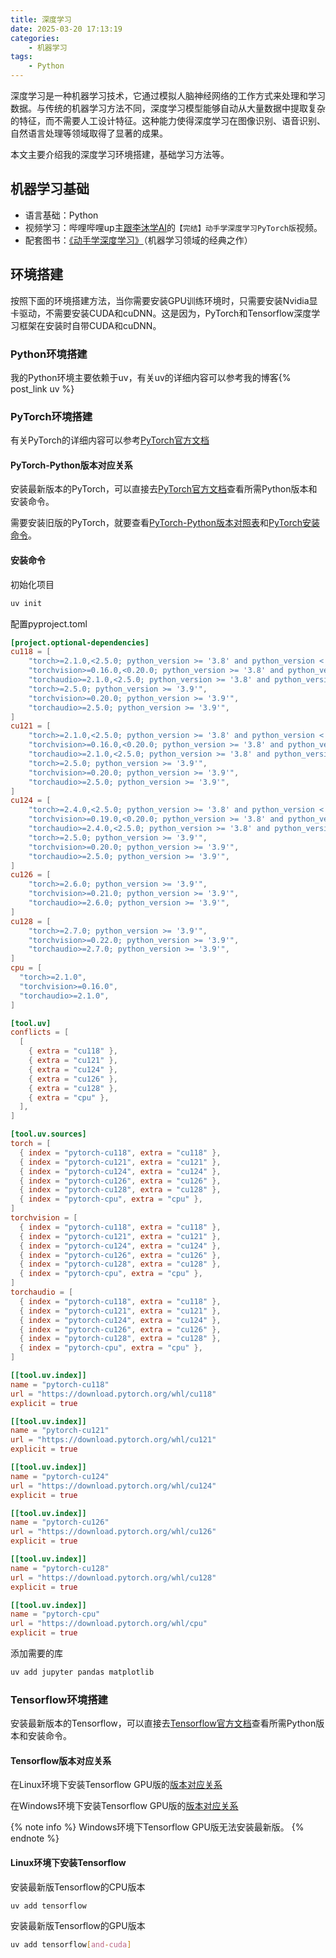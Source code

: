 ```yaml
---
title: 深度学习
date: 2025-03-20 17:13:19
categories:
    - 机器学习
tags:
    - Python
---
```


深度学习是一种机器学习技术，它通过模拟人脑神经网络的工作方式来处理和学习数据。与传统的机器学习方法不同，深度学习模型能够自动从大量数据中提取复杂的特征，而不需要人工设计特征。这种能力使得深度学习在图像识别、语音识别、自然语言处理等领域取得了显著的成果。

本文主要介绍我的深度学习环境搭建，基础学习方法等。

<!--more-->

## 机器学习基础

- 语言基础：Python
- 视频学习：哔哩哔哩up主[跟李沐学AI](https://space.bilibili.com/1567748478)的``【完结】动手学深度学习PyTorch版``视频。
- 配套图书：[《动手学深度学习》](https://zh.d2l.ai/)（机器学习领域的经典之作）

## 环境搭建

按照下面的环境搭建方法，当你需要安装GPU训练环境时，只需要安装Nvidia显卡驱动，不需要安装CUDA和cuDNN。这是因为，PyTorch和Tensorflow深度学习框架在安装时自带CUDA和cuDNN。

### Python环境搭建

我的Python环境主要依赖于uv，有关uv的详细内容可以参考我的博客{% post_link uv %}

### PyTorch环境搭建

有关PyTorch的详细内容可以参考[PyTorch官方文档](https://pytorch.ac.cn/)

#### PyTorch-Python版本对应关系

安装最新版本的PyTorch，可以直接去[PyTorch官方文档](https://pytorch.ac.cn/)查看所需Python版本和安装命令。

需要安装旧版的PyTorch，就要查看[PyTorch-Python版本对照表](https://github.com/pytorch/pytorch/blob/main/RELEASE.md#release-compatibility-matrix)和[PyTorch安装命令](https://pytorch.ac.cn/get-started/previous-versions/)。

#### 安装命令

初始化项目

```bash
uv init
```

配置pyproject.toml

```toml pyproject.toml
[project.optional-dependencies]
cu118 = [
    "torch>=2.1.0,<2.5.0; python_version >= '3.8' and python_version < '3.9'",
    "torchvision>=0.16.0,<0.20.0; python_version >= '3.8' and python_version < '3.9'",
    "torchaudio>=2.1.0,<2.5.0; python_version >= '3.8' and python_version < '3.9'",
    "torch>=2.5.0; python_version >= '3.9'",
    "torchvision>=0.20.0; python_version >= '3.9'",
    "torchaudio>=2.5.0; python_version >= '3.9'",
]
cu121 = [
    "torch>=2.1.0,<2.5.0; python_version >= '3.8' and python_version < '3.9'",
    "torchvision>=0.16.0,<0.20.0; python_version >= '3.8' and python_version < '3.9'",
    "torchaudio>=2.1.0,<2.5.0; python_version >= '3.8' and python_version < '3.9'",
    "torch>=2.5.0; python_version >= '3.9'",
    "torchvision>=0.20.0; python_version >= '3.9'",
    "torchaudio>=2.5.0; python_version >= '3.9'",
]
cu124 = [
    "torch>=2.4.0,<2.5.0; python_version >= '3.8' and python_version < '3.9'",
    "torchvision>=0.19.0,<0.20.0; python_version >= '3.8' and python_version < '3.9'",
    "torchaudio>=2.4.0,<2.5.0; python_version >= '3.8' and python_version < '3.9'",
    "torch>=2.5.0; python_version >= '3.9'",
    "torchvision>=0.20.0; python_version >= '3.9'",
    "torchaudio>=2.5.0; python_version >= '3.9'",
]
cu126 = [
    "torch>=2.6.0; python_version >= '3.9'",
    "torchvision>=0.21.0; python_version >= '3.9'",
    "torchaudio>=2.6.0; python_version >= '3.9'",
]
cu128 = [
    "torch>=2.7.0; python_version >= '3.9'",
    "torchvision>=0.22.0; python_version >= '3.9'",
    "torchaudio>=2.7.0; python_version >= '3.9'",
]
cpu = [
  "torch>=2.1.0",
  "torchvision>=0.16.0",
  "torchaudio>=2.1.0",
]

[tool.uv]
conflicts = [
  [
    { extra = "cu118" },
    { extra = "cu121" },
    { extra = "cu124" },
    { extra = "cu126" },
    { extra = "cu128" },
    { extra = "cpu" },
  ],
]

[tool.uv.sources]
torch = [
  { index = "pytorch-cu118", extra = "cu118" },
  { index = "pytorch-cu121", extra = "cu121" },
  { index = "pytorch-cu124", extra = "cu124" },
  { index = "pytorch-cu126", extra = "cu126" },
  { index = "pytorch-cu128", extra = "cu128" },
  { index = "pytorch-cpu", extra = "cpu" },
]
torchvision = [
  { index = "pytorch-cu118", extra = "cu118" },
  { index = "pytorch-cu121", extra = "cu121" },
  { index = "pytorch-cu124", extra = "cu124" },
  { index = "pytorch-cu126", extra = "cu126" },
  { index = "pytorch-cu128", extra = "cu128" },
  { index = "pytorch-cpu", extra = "cpu" },
]
torchaudio = [
  { index = "pytorch-cu118", extra = "cu118" },
  { index = "pytorch-cu121", extra = "cu121" },
  { index = "pytorch-cu124", extra = "cu124" },
  { index = "pytorch-cu126", extra = "cu126" },
  { index = "pytorch-cu128", extra = "cu128" },
  { index = "pytorch-cpu", extra = "cpu" },
]

[[tool.uv.index]]
name = "pytorch-cu118"
url = "https://download.pytorch.org/whl/cu118"
explicit = true

[[tool.uv.index]]
name = "pytorch-cu121"
url = "https://download.pytorch.org/whl/cu121"
explicit = true

[[tool.uv.index]]
name = "pytorch-cu124"
url = "https://download.pytorch.org/whl/cu124"
explicit = true

[[tool.uv.index]]
name = "pytorch-cu126"
url = "https://download.pytorch.org/whl/cu126"
explicit = true

[[tool.uv.index]]
name = "pytorch-cu128"
url = "https://download.pytorch.org/whl/cu128"
explicit = true

[[tool.uv.index]]
name = "pytorch-cpu"
url = "https://download.pytorch.org/whl/cpu"
explicit = true
```

添加需要的库

```bash
uv add jupyter pandas matplotlib
```

### Tensorflow环境搭建

安装最新版本的Tensorflow，可以直接去[Tensorflow官方文档](https://www.tensorflow.org/install)查看所需Python版本和安装命令。

#### Tensorflow版本对应关系

在Linux环境下安装Tensorflow GPU版的[版本对应关系](https://tensorflow.google.cn/install/source#gpu)

在Windows环境下安装Tensorflow GPU版的[版本对应关系](https://tensorflow.google.cn/install/source_windows#gpu)

{% note info %}
Windows环境下Tensorflow GPU版无法安装最新版。
{% endnote %}

#### Linux环境下安装Tensorflow

安装最新版Tensorflow的CPU版本

```bash
uv add tensorflow
```

安装最新版Tensorflow的GPU版本

```bash
uv add tensorflow[and-cuda]
```
